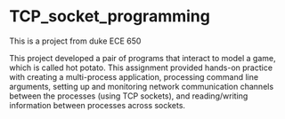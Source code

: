# TCP_socket_programming
This is a project from duke ECE 650

This project developed a pair of programs that interact to model a game, which
is called hot potato. This assignment provided hands-on practice
with creating a multi-process application, processing command line arguments, setting up and
monitoring network communication channels between the processes (using TCP sockets), and
reading/writing information between processes across sockets.

